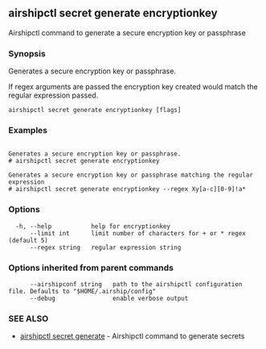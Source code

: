 ## airshipctl secret generate encryptionkey

Airshipctl command to generate a secure encryption key or passphrase

### Synopsis

Generates a secure encryption key or passphrase.

If regex arguments are passed the encryption key created would match the regular expression passed.


```
airshipctl secret generate encryptionkey [flags]
```

### Examples

```

Generates a secure encryption key or passphrase.
# airshipctl secret generate encryptionkey

Generates a secure encryption key or passphrase matching the regular expression
# airshipctl secret generate encryptionkey --regex Xy[a-c][0-9]!a*

```

### Options

```
  -h, --help           help for encryptionkey
      --limit int      limit number of characters for + or * regex (default 5)
      --regex string   regular expression string
```

### Options inherited from parent commands

```
      --airshipconf string   path to the airshipctl configuration file. Defaults to "$HOME/.airship/config"
      --debug                enable verbose output
```

### SEE ALSO

* [airshipctl secret generate](airshipctl_secret_generate.md)	 - Airshipctl command to generate secrets

